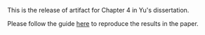 This is the release of artifact for Chapter 4 in Yu's dissertation.

Please follow the guide [here](code) to reproduce the results in the paper.
